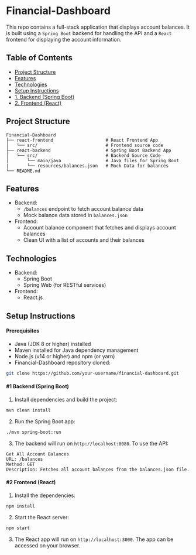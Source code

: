 # Financial-Dashboard
This repo contains a full-stack application that displays account balances. It is built using a `Spring Boot` backend for handling the API and a `React` frontend for displaying the account information.


## Table of Contents
- [Project Structure](#project-structure)
- [Features](#features)
- [Technologies](#technologies)
- [Setup Instructions](#setup-instructions)
- [1. Backend (Spring Boot)](#1-backend-spring-boot)
- [2. Frontend (React)](#2-frontend-react)

## Project Structure
```
Financial-Dashboard
├── react-frontend                    # React Frontend App
│   └── src/                          # Frontend source code
├── react-backend                     # Spring Boot Backend App
│   └── src/                          # Backend Source Code
│       └── main/java                 # Java files for Spring Boot
|       └── resources/balances.json   # Mock Data for balances
└── README.md
```

## Features
- Backend:
  - `/balances` endpoint to fetch account balance data
  - Mock balance data stored in `balances.json`
- Frontend:
  - Account balance component that fetches and displays account balances
  - Clean UI with a list of accounts and their balances
 
## Technologies
- Backend:
  - Spring Boot
  - Spring Web (for RESTful services)
- Frontend:
  - React.js

## Setup Instructions

#### Prerequisites
- Java (JDK 8 or higher) installed
- Maven installed for Java dependency management
- Node.js (v14 or higher) and npm (or yarn)
- Financial-Dashboard repository cloned:
```bash
git clone https://github.com/your-username/financial-dashboard.git
```

#### #1 Backend (Spring Boot)
1. Install dependencies and build the project:
```bash
mvn clean install
```
2. Run the Spring Boot app:
```bash
./mvn spring-boot:run
```
3. The backend will run on `http://localhost:8080`. To use the API:
```
Get All Account Balances
URL: /balances
Method: GET
Description: Fetches all account balances from the balances.json file.
```
#### #2 Frontend (React)
1. Install the dependencies:
```bash
npm install
```
2. Start the React server:
```bash
npm start
```
3. The React app will run on `http://localhost:3000`. The app can be accessed on your browser.
